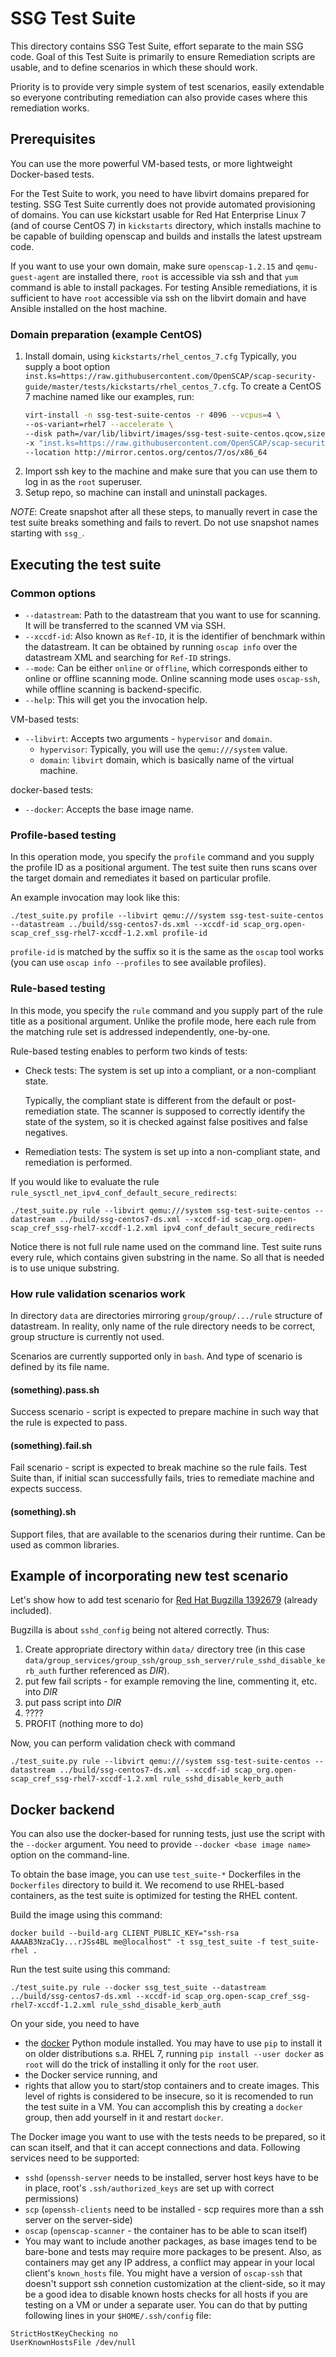 # SSG Test Suite

This directory contains SSG Test Suite, effort separate to the main SSG code.
Goal of this Test Suite is primarily to ensure Remediation scripts are usable,
and to define scenarios in which these should work.

Priority is to provide very simple system of test scenarios, easily extendable
so everyone contributing remediation can also provide cases where this
remediation works.

## Prerequisites

You can use the more powerful VM-based tests, or more lightweight Docker-based tests.

For the Test Suite to work, you need to have libvirt domains prepared for
testing.
SSG Test Suite currently does not provide automated provisioning of domains.
You can use kickstart usable for Red Hat Enterprise Linux 7 (and of course
CentOS 7) in `kickstarts` directory, which installs machine to be capable of
building openscap and builds and installs the latest upstream code.

If you want to use your own domain, make sure `openscap-1.2.15` and
`qemu-guest-agent` are installed there, `root` is accessible via ssh and that
`yum` command is able to install packages. For testing Ansible remediations, it
is sufficient to have `root` accessible via ssh on the libvirt domain and have
Ansible installed on the host machine.

### Domain preparation (example CentOS)

1. Install domain, using `kickstarts/rhel_centos_7.cfg`
   Typically, you supply a boot option `inst.ks=https://raw.githubusercontent.com/OpenSCAP/scap-security-guide/master/tests/kickstarts/rhel_centos_7.cfg`.
   To create a CentOS 7 machine named like our examples, run:
    ```bash
    virt-install -n ssg-test-suite-centos -r 4096 --vcpus=4 \
    --os-variant=rhel7 --accelerate \
    --disk path=/var/lib/libvirt/images/ssg-test-suite-centos.qcow,size=50 \
    -x "inst.ks=https://raw.githubusercontent.com/OpenSCAP/scap-security-guide/master/tests/kickstarts/rhel_centos_7.cfg" \
    --location http://mirror.centos.org/centos/7/os/x86_64
    ```
1. Import ssh key to the machine and make sure that you can use them to log in
   as the `root` superuser.
1. Setup repo, so machine can install and uninstall packages.

*NOTE*: Create snapshot after all these steps, to manually revert in case the
test suite breaks something and fails to revert. Do not use snapshot names
starting with `ssg_`.

## Executing the test suite

### Common options

- `--datastream`: Path to the datastream that you want to use for scanning.
  It will be transferred to the scanned VM via SSH.
- `--xccdf-id`: Also known as `Ref-ID`, it is the identifier of benchmark within
  the datastream.  It can be obtained by running `oscap info` over the
  datastream XML and searching for `Ref-ID` strings.
- `--mode`: Can be either `online` or `offline`, which corresponds either to
  online or offline scanning mode. Online scanning mode uses `oscap-ssh`, while
  offline scanning is backend-specific.
- `--help`: This will get you the invocation help.

VM-based tests:

- `--libvirt`: Accepts two arguments - `hypervisor` and `domain`.
  - `hypervisor`: Typically, you will use the `qemu:///system` value.
  - `domain`: `libvirt` domain, which is basically name of the virtual machine.

docker-based tests:

- `--docker`: Accepts the base image name.

### Profile-based testing

In this operation mode, you specify the `profile` command and you supply the
profile ID as a positional argument.  The test suite then runs scans over the
target domain and remediates it based on particular profile.

An example invocation may look like this:

```
./test_suite.py profile --libvirt qemu:///system ssg-test-suite-centos --datastream ../build/ssg-centos7-ds.xml --xccdf-id scap_org.open-scap_cref_ssg-rhel7-xccdf-1.2.xml profile-id
```

`profile-id` is matched by the suffix so it is the same as the `oscap` tool
works (you can use `oscap info --profiles` to see available profiles).

### Rule-based testing

In this mode, you specify the `rule` command and you supply part of the rule
title as a positional argument.  Unlike the profile mode, here each rule from
the matching rule set is addressed independently, one-by-one.

Rule-based testing enables to perform two kinds of tests:

- Check tests: The system is set up into a compliant, or a non-compliant state.

  Typically, the compliant state is different from the default or
  post-remediation state. The scanner is supposed to correctly identify the
  state of the system, so it is checked against false positives and false
  negatives.

- Remediation tests: The system is set up into a non-compliant state, and
  remediation is performed.

If you would like to evaluate the rule `rule_sysctl_net_ipv4_conf_default_secure_redirects`:

```
./test_suite.py rule --libvirt qemu:///system ssg-test-suite-centos --datastream ../build/ssg-centos7-ds.xml --xccdf-id scap_org.open-scap_cref_ssg-rhel7-xccdf-1.2.xml ipv4_conf_default_secure_redirects
```

Notice there is not full rule name used on the command line.
Test suite runs every rule, which contains given substring in the name.
So all that is needed is to use unique substring.

### How rule validation scenarios work

In directory `data` are directories mirroring `group/group/.../rule`
structure of datastream. In reality, only name of the rule directory needs to be
correct, group structure is currently not used.

Scenarios are currently supported only in `bash`. And type of scenario is
defined by its file name.

#### (something).pass.sh

Success scenario - script is expected to prepare machine in such way that the
rule is expected to pass.

#### (something).fail.sh

Fail scenario - script is expected to break machine so the rule fails. Test
Suite than, if initial scan successfully fails, tries to remediate machine and
expects success.

#### (something).sh

Support files, that are available to the scenarios during their runtime. Can
be used as common libraries.

## Example of incorporating new test scenario

Let's show how to add test scenario for
[Red Hat Bugzilla 1392679](https://bugzilla.redhat.com/show_bug.cgi?id=1392679)
(already included).

Bugzilla is about `sshd_config` being not altered correctly. Thus:

1. Create appropriate directory within `data/` directory tree (in this case
  `data/group_services/group_ssh/group_ssh_server/rule_sshd_disable_kerb_auth`
  further referenced as *DIR*).
1. put few fail scripts - for example removing the line, commenting it, etc.
 into *DIR*
1. put pass script into *DIR*
1. ????
1. PROFIT (nothing more to do)

Now, you can perform validation check with command

```
./test_suite.py rule --libvirt qemu:///system ssg-test-suite-centos --datastream ../build/ssg-centos7-ds.xml --xccdf-id scap_org.open-scap_cref_ssg-rhel7-xccdf-1.2.xml rule_sshd_disable_kerb_auth
```

## Docker backend

You can also use the docker-based for running tests, just use the script with the `--docker` argument.
You need to provide `--docker <base image name>` option on the command-line.

To obtain the base image, you can use `test_suite-*` Dockerfiles in the `Dockerfiles` directory to build it.
We recomend to use RHEL-based containers, as the test suite is optimized for testing the RHEL content.

Build the image using this command:

```
docker build --build-arg CLIENT_PUBLIC_KEY="ssh-rsa AAAAB3NzaC1y...rJSs4BL me@localhost" -t ssg_test_suite -f test_suite-rhel .
```

Run the test suite using this command:

```
./test_suite.py rule --docker ssg_test_suite --datastream ../build/ssg-centos7-ds.xml --xccdf-id scap_org.open-scap_cref_ssg-rhel7-xccdf-1.2.xml rule_sshd_disable_kerb_auth
```

On your side, you need to have
- the [docker](https://pypi.org/project/docker/) Python module installed. You may have to use `pip` to install it on older distributions s.a. RHEL 7, running `pip install --user docker` as `root` will do the trick of installing it only for the `root` user.
- the Docker service running, and
- rights that allow you to start/stop containers and to create images.
  This level of rights is considered to be insecure, so it is recomended to run the test suite in a VM.
  You can accomplish this by creating a `docker` group, then add yourself in it and restart `docker`.

The Docker image you want to use with the tests needs to be prepared, so it can scan itself, and that it can accept connections and data.
Following services need to be supported:

- `sshd` (`openssh-server` needs to be installed, server host keys have to be in place, root's `.ssh/authorized_keys` are set up with correct permissions)
- `scp` (`openssh-clients` need to be installed - scp requires more than a ssh server on the server-side)
- `oscap` (`openscap-scanner` - the container has to be able to scan itself)
- You may want to include another packages, as base images tend to be bare-bone and tests may require more packages to be present.
Also, as containers may get any IP address, a conflict may appear in your local client's `known_hosts` file.
You might have a version of `oscap-ssh` that doesn't support ssh connetion customization at the client-side, so it may be a good idea to disable known hosts checks for all hosts if you are testing on a VM or under a separate user.
You can do that by putting following lines in your `$HOME/.ssh/config` file:

```
StrictHostKeyChecking no
UserKnownHostsFile /dev/null
```
